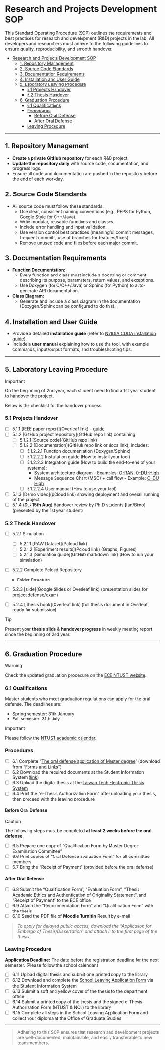 # Research and Projects Development SOP

This Standard Operating Procedure (SOP) outlines the requirements and best practices for research and development (R&D) projects in the lab. All developers and researchers must adhere to the following guidelines to ensure quality, reproducibility, and smooth handover.

- [Research and Projects Development SOP](#research-and-projects-development-sop)
  - [1. Repository Management](#1-repository-management)
  - [2. Source Code Standards](#2-source-code-standards)
  - [3. Documentation Requirements](#3-documentation-requirements)
  - [4. Installation and User Guide](#4-installation-and-user-guide)
  - [5. Laboratory Leaving Procedure](#5-laboratory-leaving-procedure)
    - [5.1 Projects Handover](#51-projects-handover)
    - [5.2 Thesis Handover](#52-thesis-handover)
  - [6. Graduation Procedure](#6-graduation-procedure)
    - [6.1 Qualifications](#61-qualifications)
    - [Procedures](#procedures)
      - [Before Oral Defense](#before-oral-defense)
      - [After Oral Defense](#after-oral-defense)
    - [Leaving Procedure](#leaving-procedure)


---

## 1. Repository Management

- **Create a private GitHub repository** for each R&D project.
- **Update the repository daily** with source code, documentation, and progress logs.
- Ensure all code and documentation are pushed to the repository before the end of each workday.

## 2. Source Code Standards

- All source code must follow these standards:
  - Use clear, consistent naming conventions (e.g., PEP8 for Python, Google Style for C++/Java).
  - Write modular, reusable functions and classes.
  - Include error handling and input validation.
  - Use version control best practices (meaningful commit messages, frequent commits, use of branches for features/fixes).
  - Remove unused code and files before each major commit.

## 3. Documentation Requirements

- **Function Documentation:**
  - Every function and class must include a docstring or comment describing its purpose, parameters, return values, and exceptions.
  - Use Doxygen (for C/C++/Java) or Sphinx (for Python) to auto-generate API documentation.
- **Class Diagram:**
  - Generate and include a class diagram in the documentation (Doxygen/Sphinx can be configured to do this).

## 4. Installation and User Guide

- Provide a detailed **installation guide** (refer to [NVIDIA CUDA installation guide](https://docs.nvidia.com/cuda/cuda-installation-guide-linux/)).
- Include a **user manual** explaining how to use the tool, with example commands, input/output formats, and troubleshooting tips.

---

## 5. Laboratory Leaving Procedure

> [!IMPORTANT]
> On the beginning of 2nd year, each student need to find a 1st year student to handover the project.  

Below is the checklist for the handover process:

### 5.1 Projects Handover

- [ ] 5.1.1 [IEEE paper report](Overleaf link) - [guide](./paper-writing.md)
- [ ] 5.1.2 [GitHub project repository](GitHub repo link) containing:
  - [ ] 5.1.2.1 [Source code](GitHub repo link)
  - [ ] 5.1.2.2 [Documentation](GitHub repo link or docs link), includes:
    - [ ] 5.1.2.2.1 Function documentation (Doxygen/Sphinx)
    - [ ] 5.1.2.2.2 Installation guide (How to install your tool)
    - [ ] 5.1.2.2.3 Integration guide (How to build the end-to-end of your systems):
      - System architecture diagram - Examples: [O-RAN](https://docs.o-ran-sc.org/en/latest/_images/o-ran-architecture.png), [O-DU-High](https://docs.o-ran-sc.org/projects/o-ran-sc-o-du-l2/en/latest/overview.html#o-du-high-architecture)
      - Message Sequence Chart (MSC) + call flow - Example: [O-DU High](https://docs.o-ran-sc.org/projects/o-ran-sc-o-du-l2/en/latest/overview.html#o-du-high-functionality)
    - [ ] 5.1.2.2.4 User manual (How to use your tool)
- [ ] 5.1.3 [Demo video](pCloud link) showing deployment and overall running of the project
- [ ] 5.1.4 (**DL: 15th Aug**) Handover review by Ph.D students [Ian/Bimo] (presented by the 1st year student)

### 5.2 Thesis Handover

- [ ] 5.2.1 Simulation
  - [ ] 5.2.1.1 [RAW Dataset](Pcloud link)
  - [ ] 5.2.1.2 [Experiment results](Pcloud link) (Graphs, Figures)
  - [ ] 5.2.1.3 [Simulation guide](GitHub markdown link) (How to run your simulation)
- [ ] 5.2.2 Complete Pcloud Repository
  <details>
  <summary>Folder Structure</summary>

  ```bash
  ├── [Year-[Fall/Sptring]]-[English Full Name]-[Topic] #ex: 2023-Fall-Ian Joseph Chandra-Wireless Network Digital Twin
  │   ├── Demo video.mp4
  │   ├── Experiment
  │   │   ├── dataset #all datasets used to build your model/results
  │   │   ├── result #all results/outputs generated by your model (graphs, figures, etc.)
  ```

- [ ] 5.2.3 [slide](Google Slides or Overleaf link) (presentation slides for project defense/exam)
- [ ] 5.2.4 [Thesis book](Overleaf link) (full thesis document in Overleaf, ready for submission)

> [!TIP]
> Present your **thesis slide** & **handover progress** in weekly meeting report since the beginning of 2nd year.

---

## 6. Graduation Procedure

> [!WARNING]
> Check the updated graduation procedure on the [ECE NTUST website](https://www.academic.ntust.edu.tw/p/412-1048-8756.php?Lang=en).

### 6.1 Qualifications

Master students who meet graduation regulations can apply for the oral defense. The deadlines are:

- Spring semester: 31th January
- Fall semester: 31th July

> [!IMPORTANT]
> Please follow the [NTUST academic calendar](https://www.academic.ntust.edu.tw/p/412-1048-8756.php?Lang=en).

### Procedures
- [ ] 6.1 Complete “[The oral defense application of Master degree](https://ece.ntust.edu.tw/var/file/17/1017/img/Master_s_Academic_Degree_Examination_Orals_Recommend_Application_Form_1131008.docx)” (download from “[Forms and Links](https://ece.ntust.edu.tw/p/412-1017-1400.php?Lang=en)”)
- [ ] 6.2 Download the required documents at the Student Information System ([link](https://www.academic.ntust.edu.tw/p/412-1048-8234.php?Lang=en))
- [ ] 6.3 Upload the digital thesis at the [Taiwan Tech Electronic Thesis System](https://etheses.lib.ntust.edu.tw/cgi-bin/gs32/gsweb.cgi/ccd=PrUzwJ/webmge?switchlang=en)
- [ ] 6.4 Print the “e-Thesis Authorization Form” after uploading your thesis, then proceed with the leaving procedure

#### Before Oral Defense

> [!CAUTION]
> The following steps must be completed **at least 2 weeks before the oral defense**.

- [ ] 6.5 Prepare one copy of “Qualification Form by Master Degree Examination Committee”
- [ ] 6.6 Print copies of “Oral Defense Evaluation Form” for all committee members
- [ ] 6.7 Bring the “Receipt of Payment” (provided before the oral defense)

#### After Oral Defense

- [ ] 6.8 Submit the “Qualification Form”, “Evaluation Form”, "Thesis Academic Ethics and Authentication of Originality Statement", and “Receipt of Payment” to the ECE office
- [ ] 6.9 Attach the “Recommendation Form” and “Qualification Form” with the thesis
- [ ] 6.10 Send the PDF file of **Moodle Turnitin** Result by e-mail

> *To apply for delayed public access, download the “Application for Embargo of Thesis/Dissertation” and attach it to the first page of the thesis.*

### Leaving Procedure

**Application Deadline:** The date before the registration deadline for the next semester. (Please follow the school calendar.)

- [ ] 6.11 Upload digital thesis and submit one printed copy to the library
- [ ] 6.12 Download and complete the [School Leaving Application Form](https://www.academic.ntust.edu.tw/p/412-1048-8234.php?Lang=en) via the Student Information System
- [ ] 6.13 Submit a soft and yellow cover of the thesis to the department office
- [ ] 6.14 Submit a printed copy of the thesis and the signed e-Thesis Authorization Form (NTUST & NCL) to the library
- [ ] 6.15 Complete all steps in the School Leaving Application Form and collect your diploma at the Office of Graduate Studies

---

> Adhering to this SOP ensures that research and development projects are well-documented, maintainable, and easily transferable to new team members.
